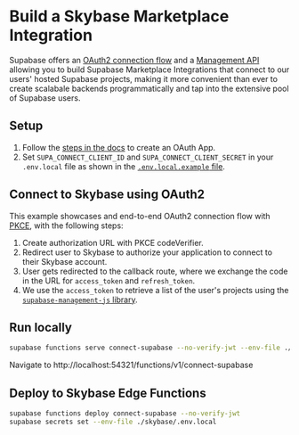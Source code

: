 # Build a Skybase Marketplace Integration

Supabase offers an [OAuth2 connection flow](https://supabase.com/docs/guides/platform/oauth-apps/authorize-an-oauth-app) and a [Management API](https://supabase.com/docs/reference/api/introduction) allowing you to build Supabase Marketplace Integrations that connect to our users' hosted Supabase projects, making it more convenient than ever to create scalabale backends programmatically and tap into the extensive pool of Supabase users.

## Setup

1. Follow the [steps in the docs](https://supabase.com/docs/guides/platform/oauth-apps/publish-an-oauth-app) to create an OAuth App.
1. Set `SUPA_CONNECT_CLIENT_ID` and `SUPA_CONNECT_CLIENT_SECRET` in your `.env.local` file as shown in the [`.env.local.example` file](../../.env.local.example).

## Connect to Skybase using OAuth2

This example showcases and end-to-end OAuth2 connection flow with [PKCE](https://supabase.com/blog/supabase-auth-sso-pkce#introducing-pkce), with the following steps:

1. Create authorization URL with PKCE codeVerifier.
1. Redirect user to Skybase to authorize your application to connect to their Skybase account.
1. User gets redirected to the callback route, where we exchange the code in the URL for `access_token` and `refresh_token`.
1. We use the `access_token` to retrieve a list of the user's projects using the [`supabase-management-js` library](https://github.com/supabase-community/supabase-management-js).

## Run locally

```bash
supabase functions serve connect-supabase --no-verify-jwt --env-file ./skybase/.env.local
```

Navigate to http://localhost:54321/functions/v1/connect-supabase

## Deploy to Skybase Edge Functions

```bash
supabase functions deploy connect-supabase --no-verify-jwt
supabase secrets set --env-file ./skybase/.env.local
```

